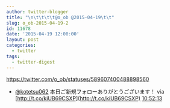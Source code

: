 ```yaml
---
author: twitter-blogger
title: "\n\t\t\t\t@o_ob @2015-04-19\t\t"
slug: o_ob-2015-04-19-2
id: 11678
date: '2015-04-19 12:00:00'
layout: post
categories:
  - twitter
tags:
  - twitter-digest
---
```


https://twitter.com/o_ob/statuses/589607400488898560  

*   [@kotetsu062](https://twitter.com/kotetsu062) 本日ご新規フォローありがとうございます！ via [http://t.co/kiUB69CSXP](http://t.co/kiUB69CSXP) [10:52:13](https://twitter.com/o_ob/statuses/589607400488898560)